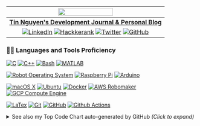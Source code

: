 <!--START_SECTION:signature-->

<!--END_SECTION:signature-->


<!--START_SECTION:visitingCounter-->
<!-- [![HitCount](http://hits.dwyl.com/tinng81/tinng81.svg)](http://hits.dwyl.com/tinng81/tinng81)
[![Hits](https://hits.seeyoufarm.com/api/count/incr/badge.svg?url=https%3A%2F%2Fgithub.com%2Ftinng81)](https://hits.seeyoufarm.com)
<img src="https://komarev.com/ghpvc/?username=tinng81" alt="tinng81" /> -->
<!--END_SECTION:visitingCounter-->

<!--START_SECTION:profile-->
|<a href="https://tin.ng/"><img src="https://camo.githubusercontent.com/3b7c592ede97b6138ffd4b1cc1541c2f3b11fd39/687474703a2f2f33312e6d656469612e74756d626c722e636f6d2f31376665613932306666333665663466356238373764353231366137616164392f74756d626c725f6d6f39786a65387a5a34317163626975666f315f313238302e676966" width="60%" align="center" /><a>|
| :------------------------------: |
| **[Tin Nguyen's Development Journal & Personal Blog](https://tin.ng/)**|
| <a href="https://www.linkedin.com/in/tinng81"><img src="https://img.shields.io/badge/LinkedIn--_.svg?style=social&logo=linkedin" alt="LinkedIn"></a> <a href="https://github.com/tinng81"> <a href="https://www.hackerrank.com/tinng81"><img src="https://img.shields.io/badge/Hackerrank--_.svg?style=social&logo=hackerrank" alt="Hackkerank"></a> <a href="https://twitter.com/tinng81"><img src="https://img.shields.io/twitter/follow/tinng81?label=Twitter&style=social" alt="Twitter"></a> <a href="https://github.com/tinng81"> <img src="https://img.shields.io/github/followers/tinng81.svg?label=GitHub&style=social" alt="GitHub"></a>|
<!--END_SECTION:profile-->

<!--START_SECTION:techStack-->
### 👨‍💻 Languages and Tools Proficiency

[![C][c-sh]](https://github.com/tinng81)
[![C++][cpp-sh]](https://github.com/tinng81)
[![Bash][bash-sh]](https://www.gnu.org/software/bash/)
[![MATLAB][matlab-sh]](https://www.mathworks.com/products/matlab.html)

[![Robot Operating System][ros-sh]](https://www.ros.org/)
[![Raspberry Pi][rpi-sh]](https://www.raspberrypi.org/)
[![Arduino][adno-sh]](https://www.arduino.cc/)

[![macOS X][macosx-sh]](https://www.apple.com/macos/catalina/)
[![Ubuntu][ubuntu-sh]](https://ubuntu.com/)
[![Docker][docker-sh]](https://www.docker.com/)
[![AWS Robomaker][aws-sh]](https://aws.amazon.com/robomaker/)
[![GCP Compute Engine][gcp-sh]](https://cloud.google.com/compute)

[![LaTex][latex-sh]](https://www.latex-project.org/)
[![Git][git-sh]](https://git-scm.com/)
[![GitHub][github-sh]](https://github.com/)
[![Github Actions][ghAction-sh]](https://github.com/features/actions)

<!-- Collapsible Top Code section -->
<!--START_SECTION:topcode-->
<details>
<summary> See also my Top Code Chart auto-generated by GitHub <i>(Click to expand)</i></summary>
<br>
<h2> For details on private repositories, see above tech stack.</h2>
<br>
<a href="https://github.com/tinng81">
  <img align="center" src="https://github-readme-stats.vercel.app/api/top-langs/?username=tinng81&theme=buefy&hide=vue" />
</a>

</details>
<!--END_SECTION:topcode-->
<!--END_SECTION:techStack-->

<!--------------- IGNORE BELOW --------------->

<!-- 
    shield.io in-line images 
-->

[c-sh]: https://img.shields.io/badge/-C-00599C?style=plastic&logo=c
[cpp-sh]: https://img.shields.io/badge/-C++-00599C?style=plastic&logo=c%2B%2B&logoColor=03253C
[bash-sh]: https://img.shields.io/badge/-Bash-00599C?style=plastic&logo=gnu-bash&logoColor=67A99F
[matlab-sh]: https://img.shields.io/badge/-MATLAB-00599C?style=plastic&logo=mathworks&logoColor=CD5600

[ros-sh]: https://img.shields.io/badge/-ROS-005571?style=plastic&logo=probot&logoColor=2B314C
[adno-sh]: https://img.shields.io/badge/-Arduino-005571?style=plastic&logo=Arduino
[rpi-sh]: https://img.shields.io/badge/-Raspberry%20Pi-005571?style=plastic&logo=Raspberry-Pi&logoColor=C51A4A

[macosx-sh]: https://img.shields.io/badge/-macOS-232F7E?style=plastic&logo=apple&logoColor=ffffff
[ubuntu-sh]: http://img.shields.io/badge/-Ubuntu-232F7E?style=plastic&logo=ubuntu&logoColor=A81D33
[docker-sh]: https://img.shields.io/badge/-Docker-232F7E?style=plastic&logo=docker
[aws-sh]: https://img.shields.io/badge/AWS%20Robomaker-232F7E?style=plastic&logo=amazon-aws
[gcp-sh]: https://img.shields.io/badge/GCP%20Compute%20Engine-232F7E?style=plastic&logo=google-cloud

[latex-sh]: https://img.shields.io/badge/-LaTex-311C87?style=plastic&logo=latex
[git-sh]: https://img.shields.io/badge/-Git-311C87?style=plastic&logo=git
[github-sh]: https://img.shields.io/badge/-GitHub-311C87?style=plastic&logo=github
[ghAction-sh]: http://img.shields.io/badge/-Github%20Actions-311C87?style=plastic&logo=github-actions

